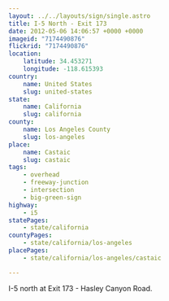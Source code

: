 ```yaml
---
layout: ../../layouts/sign/single.astro
title: I-5 North - Exit 173
date: 2012-05-06 14:06:57 +0000 +0000
imageid: "7174490876"
flickrid: "7174490876"
location:
    latitude: 34.453271
    longitude: -118.615393
country:
    name: United States
    slug: united-states
state:
    name: California
    slug: california
county:
    name: Los Angeles County
    slug: los-angeles
place:
    name: Castaic
    slug: castaic
tags:
    - overhead
    - freeway-junction
    - intersection
    - big-green-sign
highway:
    - i5
statePages:
    - state/california
countyPages:
    - state/california/los-angeles
placePages:
    - state/california/los-angeles/castaic

---
```

I-5 north at Exit 173 - Hasley Canyon Road.